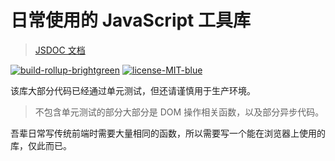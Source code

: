 # 日常使用的 JavaScript 工具库

> [JSDOC 文档](https://rx-util.rxliuli.com/)

[![build-rollup-brightgreen](https://img.shields.io/badge/build-rollup-brightgreen.svg)](https://www.npmjs.com/package/rx-util) [![license-MIT-blue](https://img.shields.io/badge/license-MIT-blue.svg)](https://www.npmjs.com/package/rx-util)

该库大部分代码已经通过单元测试，但还请谨慎用于生产环境。

> 不包含单元测试的部分大部分是 DOM 操作相关函数，以及部分异步代码。

吾辈日常写传统前端时需要大量相同的函数，所以需要写一个能在浏览器上使用的库，仅此而已。
